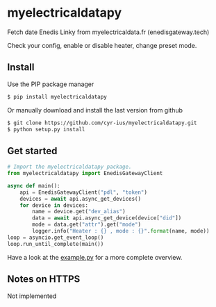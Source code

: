 # myelectricaldatapy

Fetch date Enedis Linky from myelectricaldata.fr (enedisgateway.tech)

Check your config, enable or disable heater, change preset mode.

## Install

Use the PIP package manager

```bash
$ pip install myelectricaldatapy
```

Or manually download and install the last version from github

```bash
$ git clone https://github.com/cyr-ius/myelectricaldatapy.git
$ python setup.py install
```

## Get started

```python
# Import the myelectricaldatapy package.
from myelectricaldatapy import EnedisGatewayClient

async def main():
    api = EnedisGatewayClient("pdl", "token")
    devices = await api.async_get_devices()
    for device in devices:
        name = device.get("dev_alias")
        data = await api.async_get_device(device["did"])
        mode = data.get("attr").get("mode")
        logger.info("Heater : {} , mode : {}".format(name, mode))
loop = asyncio.get_event_loop()
loop.run_until_complete(main())
```

Have a look at the [example.py](https://github.com/cyr-ius/myelectricaldatapy/blob/master/example.py) for a more complete overview.

## Notes on HTTPS

Not implemented
